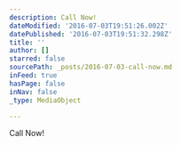```yaml
---
description: Call Now!
dateModified: '2016-07-03T19:51:26.002Z'
datePublished: '2016-07-03T19:51:32.298Z'
title: ''
author: []
starred: false
sourcePath: _posts/2016-07-03-call-now.md
inFeed: true
hasPage: false
inNav: false
_type: MediaObject

---
```

Call Now!